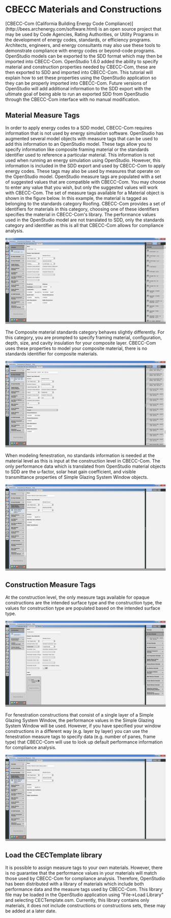 <h1>CBECC Materials and Constructions</h1>
[CBECC-Com (California Building Energy Code Compliance)](http://bees.archenergy.com/software.html) is an open source project that may be used by Code Agencies, Rating Authorities, or Utility Programs in the development of energy codes, standards, or efficiency programs. Architects, engineers, and energy consultants may also use these tools to demonstrate compliance with energy codes or beyond-code programs. OpenStudio models can be exported to the SDD format which may then be imported into CBECC-Com.  OpenStudio 1.6.0 added the ability to specify material and construction properties needed by CBECC-Com, these are then exported to SDD and imported into CBECC-Com.  This tutorial will explain how to set these properties using the OpenStudio application so they can be properly imported into CBECC-Com.  Future versions of OpenStudio will add additional information to the SDD export with the ultimate goal of being able to run an exported SDD from OpenStudio through the CBECC-Com interface with no manual modification.

## Material Measure Tags
In order to apply energy codes to a SDD model, CBECC-Com requires information that is not used by energy simulation software.  OpenStudio has augmented several model objects with measure tags that can be used to add this information to an OpenStudio model.  These tags allow you to specify information like composite framing material or the standards identifier used to reference a particular material.  This information is not used when running an energy simulation using OpenStudio.  However, this information is included in the SDD export and used by CBECC-Com to apply energy codes.  These tags may also be used by measures that operate on the OpenStudio model.  OpenStudio measure tags are populated with a set of suggested values that are compatible with CBECC-Com.  You may choose to enter any value that you wish, but only the suggested values will work with CBECC-Com.  The set of measure tags available for a Material object is shown in the figure below.  In this example, the material is tagged as belonging to the standards category Roofing.  CBECC-Com provides a set of identifiers for materials in this category, choosing one of these identifiers specifies the material in CBECC-Com's library.  The performance values used in the OpenStudio model are not translated to SDD, only the standards category and identifier as this is all that CBECC-Com allows for compliance analysis.


[![Material Measure Tags](img/tutorials/cbecc_materials_material1.jpg "Click to view larger version.")](img/tutorials/cbecc_materials_material1.jpg)

The Composite material standards category behaves slightly differently.  For this category, you are prompted to specify framing material, configuration, depth, size, and cavity insulation for your composite layer.  CBECC-Com uses these properties to model your composite material, there is no standards identifier for composite materials.  

[![Composite Material Measure Tags](img/tutorials/cbecc_materials_material2.jpg "Click to view larger version.")](img/tutorials/cbecc_materials_material2.jpg)

When modeling fenestration, no standards information is needed at the material level as this is input at the construction level in CBECC-Com.  The only performance data which is translated from OpenStudio material objects to SDD are the u-factor, solar heat gain coefficient, and visible transmittance properties of Simple Glazing System Window objects.

[![Simple Glazing System Window Measure Tags](img/tutorials/cbecc_materials_material3.jpg "Click to view larger version.")](img/tutorials/cbecc_materials_material3.jpg)

## Construction Measure Tags

At the construction level, the only measure tags available for opaque constructions are the intended surface type and the construction type, the values for construction type are  populated based on the intended surface type.

[![Composite Construction Measure Tags](img/tutorials/cbecc_materials_constructions2.jpg "Click to view larger version.")](img/tutorials/cbecc_materials_constructions2.jpg)

For fenestration constructions that consist of a single layer of a Simple Glazing System Window, the performance values in the Simple Glazing System Window will be used.  However, if you have specified your window constructions in a different way (e.g. layer by layer) you can use the fenestration measure tags to specify data (e.g. number of panes, frame type) that CBECC-Com will use to look up default performance information for compliance analysis.

[![Composite Construction Measure Tags](img/tutorials/cbecc_materials_constructions1.jpg "Click to view larger version.")](img/tutorials/cbecc_materials_constructions1.jpg)

## Load the CECTemplate library
It is possible to assign measure tags to your own materials.  However, there is no guarantee that the performance values in your materials will match those used by CBECC-Com for compliance analysis.  Therefore, OpenStudio has been distributed with a library of materials which include both performance data and the measure tags used by CBECC-Com.  This library file may be loaded in the OpenStudio application using "File->Load Library" and selecting CECTemplate.osm.  Currently, this library contains only materials, it does not include constructions or constructions sets, these may be added at a later date.
